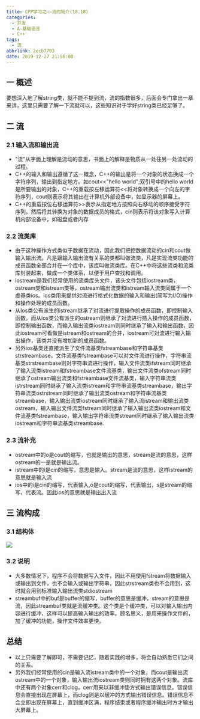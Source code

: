 ```yaml
---
title: CPP学习之——流的简介(18.18)
categories:
  - 开发
  - A-基础语言
  - C++
tags:
  - 流
abbrlink: 2ecb7703
date: 2019-12-27 21:56:00
---
```

## 一 概述

要想深入地了解string类，就不能不提到流，流的指数很多，后面会专门拿出一章来讲，这里只需要了解一下流就可以，这些知识对于学好string类已经足够了。  

<!--more-->

## 二  流

### 2.1 输入流和输出流

* "流"从字面上理解是流动的意思，书面上的解释是物质从一处往另一处流动的过程。
* C++的输入和输出遵循了这一概念，C++的输出是将一个对象的状态换成一个字符序列，输出到指定地方。如cout<<"hello world";双引号中的hello world是所要输出的对象，C++的重载按左移运算符<<将对象转换成一个向左的字符序列，cout则表示将其输出在计算机外部设备中，如显示器的屏幕上。
* C++的重载按位右移运算符>>表示从指定地方按照向右移动的顺序接受字符序列，然后将其转换为对象的数据成员的格式，cin则表示将该对象写入计算机内部设备中，如磁盘或者内存

### 2.2 流类库
* 由于这种操作方式类似于数据在流动，因此我们把控数据流动的cin和cout做输入输出流。凡是跟输入输出流有关系的类都叫做流类，凡是实现流类功能的成员函数全部合并在一个库中，该库叫做流类库。在C++中将这些流类和流类库封装起来，做成一个类体系，以便于用户查找和调用。
* iostream是我们经常使用的流类库头文件，该头文件包括iostream类，ostream类和istream类等，ostream输出流类和istream输入流类同属于一个虚基类ios。ios类用来提供对流进行格式化数据的输入和输出(简写为I/O)操作和操作处理的成员函数。
* 从Ios类公有派生的istream继承了对流进行提取操作的成员函数，即控制输入函数。而从ios类公有派生的ostream则继承了对流进行插入操作的成员函数，即控制输出函数，而输入输出流类iostream则同时继承了输入和输出函数，因此iostream可看做是istream和ostream的合并，iostream可对流进行输入输出操作，该类并没有增加新的成员函数。
* 另外ios基类还直接派生了文件流基类fstreambase和字符串基类strstreambase，文件流基类fstreambase可以对文件流进行操作，字符串流基类strstreambase则对字符串流进行操作，输入文件流类ifstream同时继承了输入流类istream和fstreambase文件流基类，输出文件流类ofstream同时继承了ostream输出流类和fstreambase文件流基类，输入字符串流类istrstream同时继承了输入流类istream和字符串流基类streambase，输出字符串流类ostrstream同时继承了输出流类ostream和字符串流基类streambase，输入输出流类iostream同时继承了输入流istream和输出流类ostream，输入输出文件流类fstream同时继承了输入输出流类iostream和文件流基类fstreambase，输入输出字符串流类stream同时继承了输入输出流类iostream和字符串流基类streambase.

### 2.3 流补充

* ostream中的o是cout的缩写，也就是输出的意思，stream是流的意思，这样ostream的一是就是输出流。
* istream中的i是cin的缩写，意思是输入。stream是流的意思，这样istream的意思就是输入流
* ios中的i是cin的缩写，代表输入,o是cout的缩写，代表输出，s是stream的缩写，代表流。因此ios的意思就是输出出入流

## 三 流构成

### 3.1 结构体

![][1]

### 3.2 说明

* 大多数情况下，程序不会将数据写入文件，因此不用使用fstream将数据输入或输出到文件，也不会输入或输出字符串，因此strstream类也不会用到，这时就会用到标准输入输出流类stdiostream
* streambuf中的buf是buffer的缩写，buffer的意思是缓冲，stream的意思是流，因此streambuf类就是流缓冲类。这个类是个缓冲类，可以对输入输出内容进行缓冲，这样可以提高输入输出的效率。顾名思义，是用来操作文件的，加了缓冲的功能，操作文件效率更快。

## 总结

* 以上只需要了解即可，不需要记忆，随着实践的增多，将会自动熟悉它们之间的关系。
* 另外我们经常使用的cin是输入流istream类中的一个对象，而cout是输出流ostream中的一个对象，输入输出流iostream类则同时拥有这两个对象。流库中还有两个对象cerr和clog，cerr用来以非缓冲垫方式输出错误信息，错误信息会直接出现在屏幕上，而clog则是以缓冲的方式输出错误信息。错误信息不会立即出现在屏幕上，直到缓冲区满，程序结束或者程序缓冲输出时方才输出大屏幕上。

[1]: https://jsd.onmicrosoft.cn/gh/PGzxc/CDN/blog-image/cpp-iostream.png